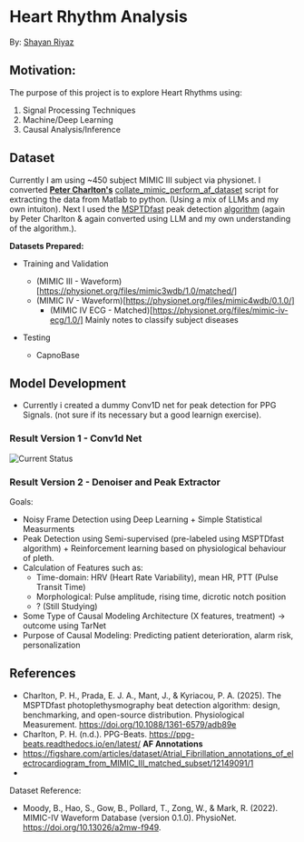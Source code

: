 
# Heart Rhythm Analysis
By: [Shayan Riyaz](https://shayanriyaz.github.io)


## Motivation:
The purpose of this project is to explore Heart Rhythms using:
1) Signal Processing Techniques
2) Machine/Deep Learning
3) Causal Analysis/Inference
## Dataset
Currently I am using ~450 subject MIMIC III subject via physionet. I converted **[Peter Charlton's](https://github.com/peterhcharlton/ppg-beats)** [collate_mimic_perform_af_dataset](https://github.com/peterhcharlton/ppg-beats/blob/main/source/collate_mimic_perform_af_dataset.m) script for extracting the data from Matlab to python. (Using a mix of LLMs and my own intuiton). Next I used the [MSPTDfast](https://iopscience.iop.org/article/10.1088/1361-6579/adb89e) peak detection [algorithm](https://github.com/peterhcharlton/ppg-beats/blob/main/source/msptdfastv2_beat_detector.m) (again by Peter Charlton & again converted using LLM and my own understanding of the algorithm.). 

**Datasets Prepared:**
- Training and Validation
    - (MIMIC III - Waveform)[https://physionet.org/files/mimic3wdb/1.0/matched/]
    - (MIMIC IV - Waveform)[https://physionet.org/files/mimic4wdb/0.1.0/]
      - (MIMIC IV ECG - Matched)[https://physionet.org/files/mimic-iv-ecg/1.0/] Mainly notes to classify subject diseases
  
- Testing
  - CapnoBase 


## Model Development
- Currently i created a dummy Conv1D net for peak detection for PPG Signals. (not sure if its necessary but a good learnign exercise).
### Result Version 1 - Conv1d Net
![Current Status](assets/image.png)

### Result Version 2 - Denoiser and Peak Extractor


Goals:
- Noisy Frame Detection using Deep Learning + Simple Statistical Measurments 
- Peak Detection using Semi-supervised (pre-labeled using MSPTDfast algorithm) + Reinforcement learning based on physiological behaviour of pleth.
- Calculation of Features such as:
  - Time-domain: HRV (Heart Rate Variability), mean HR, PTT (Pulse Transit Time)
  - Morphological: Pulse amplitude, rising time, dicrotic notch position
  - ?
(Still Studying)
- Some Type of Causal Modeling Architecture (X features, treatment) → outcome using TarNet
- Purpose of Causal Modeling: Predicting patient deterioration, alarm risk, personalization



## References
- Charlton, P. H., Prada, E. J. A., Mant, J., & Kyriacou, P. A. (2025). The MSPTDfast photoplethysmography beat detection algorithm: design, benchmarking, and open-source distribution. Physiological Measurement. https://doi.org/10.1088/1361-6579/adb89e
- Charlton, P. H. (n.d.). PPG-Beats. https://ppg-beats.readthedocs.io/en/latest/
**AF Annotations**
-  https://figshare.com/articles/dataset/Atrial_Fibrillation_annotations_of_electrocardiogram_from_MIMIC_III_matched_subset/12149091/1 
-  
Dataset Reference:
- Moody, B., Hao, S., Gow, B., Pollard, T., Zong, W., & Mark, R. (2022). MIMIC-IV Waveform Database (version 0.1.0). PhysioNet. https://doi.org/10.13026/a2mw-f949.
